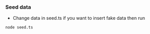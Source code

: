 ### Seed data

- Change data in seed.ts if you want to insert fake data then run

```bash
node seed.ts
```

